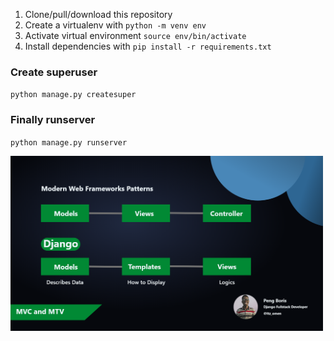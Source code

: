
1. Clone/pull/download this repository
2. Create a virtualenv with `python -m venv env`
3. Activate virtual environment `source env/bin/activate`
4. Install dependencies with `pip install -r requirements.txt`

### Create superuser
`python manage.py createsuper`

### Finally runserver
`python manage.py runserver`

<img src="MVC.png" width="500px">
